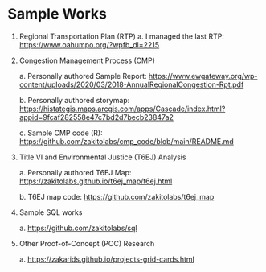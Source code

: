 # Sample Works

1.	Regional Transportation Plan (RTP)
      a.	I managed the last RTP: https://www.oahumpo.org/?wpfb_dl=2215


2.	Congestion Management Process (CMP)

      a.	Personally authored Sample Report: https://www.ewgateway.org/wp-content/uploads/2020/03/2018-AnnualRegionalCongestion-Rpt.pdf

      b.	Personally authored storymap: https://histategis.maps.arcgis.com/apps/Cascade/index.html?appid=9fcaf282558e47c7bd2d7becb23847a2
      
      c.	Sample CMP code (R): https://github.com/zakitolabs/cmp_code/blob/main/README.md


3.	Title VI and Environmental Justice (T6EJ) Analysis

      a.	Personally authored T6EJ Map: https://zakitolabs.github.io/t6ej_map/t6ej.html

      b.	T6EJ map code: https://github.com/zakitolabs/t6ej_map


4.	Sample SQL works

       a.	https://github.com/zakitolabs/sql


5.	Other Proof-of-Concept (POC) Research 

       a.	https://zakarids.github.io/projects-grid-cards.html


